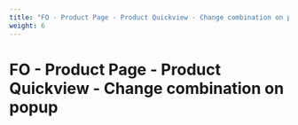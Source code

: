 ```yaml
---
title: "FO - Product Page - Product Quickview - Change combination on popup"
weight: 6
---
```


# FO - Product Page - Product Quickview - Change combination on popup
